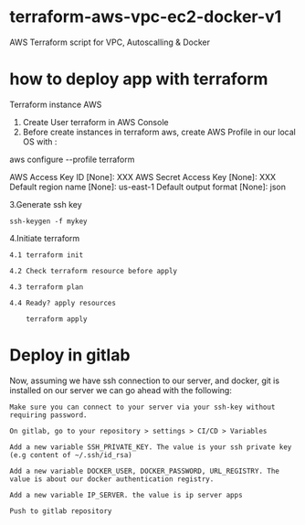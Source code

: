 # terraform-aws-vpc-ec2-docker-v1
AWS Terraform script for VPC, Autoscalling &amp; Docker

# how to deploy app with terraform
Terraform instance AWS
1. Create User terraform in AWS Console
2. Before create instances in terraform aws, create AWS Profile in our local OS with  :

  aws configure --profile terraform

  AWS Access Key ID [None]: XXX
  AWS Secret Access Key [None]: XXX
  Default region name [None]: us-east-1
  Default output format [None]: json

3.Generate ssh key

    ssh-keygen -f mykey

4.Initiate terraform

    4.1 terraform init

    4.2 Check terraform resource before apply

    4.3 terraform plan

    4.4 Ready? apply resources

        terraform apply

# Deploy in gitlab

Now, assuming we have ssh connection to our server, and docker, git is installed on our server we can go ahead with the following:

    Make sure you can connect to your server via your ssh-key without requiring password.

    On gitlab, go to your repository > settings > CI/CD > Variables

    Add a new variable SSH_PRIVATE_KEY. The value is your ssh private key (e.g content of ~/.ssh/id_rsa)

    Add a new variable DOCKER_USER, DOCKER_PASSWORD, URL_REGISTRY. The value is about our docker authentication registry.

    Add a new variable IP_SERVER. the value is ip server apps

    Push to gitlab repository

